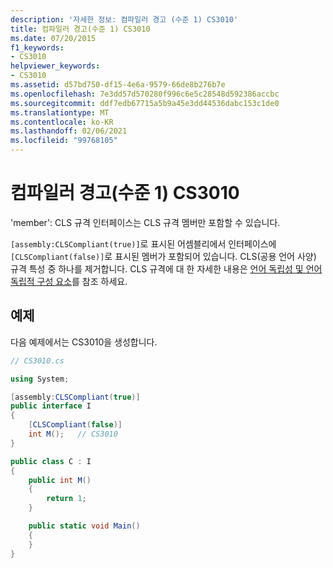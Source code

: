 ```yaml
---
description: '자세한 정보: 컴파일러 경고 (수준 1) CS3010'
title: 컴파일러 경고(수준 1) CS3010
ms.date: 07/20/2015
f1_keywords:
- CS3010
helpviewer_keywords:
- CS3010
ms.assetid: d57bd750-df15-4e6a-9579-66de8b276b7e
ms.openlocfilehash: 7e3dd57d570280f996c6e5c28548d592386accbc
ms.sourcegitcommit: ddf7edb67715a5b9a45e3dd44536dabc153c1de0
ms.translationtype: MT
ms.contentlocale: ko-KR
ms.lasthandoff: 02/06/2021
ms.locfileid: "99768105"
---
```

# <a name="compiler-warning-level-1-cs3010"></a>컴파일러 경고(수준 1) CS3010

'member': CLS 규격 인터페이스는 CLS 규격 멤버만 포함할 수 있습니다.

`[assembly:CLSCompliant(true)]`로 표시된 어셈블리에서 인터페이스에 `[CLSCompliant(false)]`로 표시된 멤버가 포함되어 있습니다. CLS(공용 언어 사양) 규격 특성 중 하나를 제거합니다. CLS 규격에 대 한 자세한 내용은 [언어 독립성 및 언어 독립적 구성 요소](../../standard/language-independence.md)를 참조 하세요.

## <a name="example"></a>예제

다음 예제에서는 CS3010을 생성합니다.

```csharp
// CS3010.cs

using System;

[assembly:CLSCompliant(true)]
public interface I
{
    [CLSCompliant(false)]
    int M();   // CS3010
}

public class C : I
{
    public int M()
    {
        return 1;
    }

    public static void Main()
    {
    }
}
```
